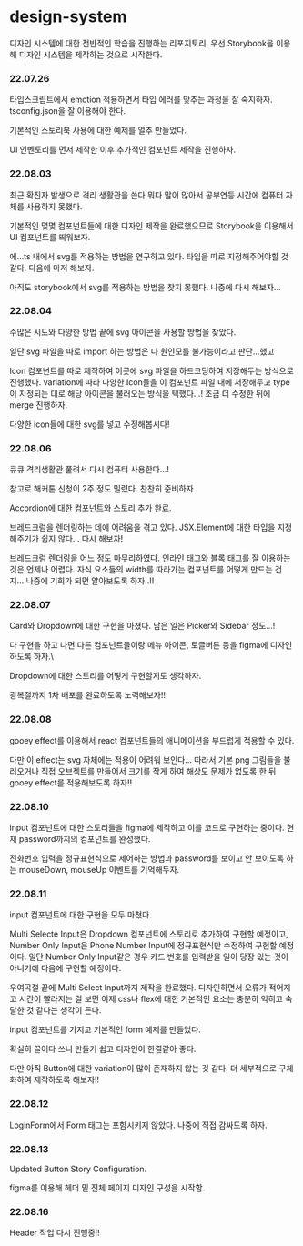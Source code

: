 # design-system

디자인 시스템에 대한 전반적인 학습을 진행하는 리포지토리.
우선 Storybook을 이용해 디자인 시스템을 제작하는 것으로 시작한다.

### 22.07.26

타입스크립트에서 emotion 적용하면서 타입 에러를 맞추는 과정을 잘 숙지하자.
tsconfig.json을 잘 이용해야 한다.

기본적인 스토리북 사용에 대한 예제를 얼추 만들었다.

UI 인벤토리를 먼저 제작한 이후 추가적인 컴포넌트 제작을 진행하자.

### 22.08.03

최근 확진자 발생으로 격리 생활관을 쓴다 뭐다 말이 많아서 공부연등 시간에 컴퓨터 자체를 사용하지 못했다.

기본적인 몇몇 컴포넌트들에 대한 디자인 제작을 완료했으므로 Storybook을 이용해서 UI 컴포넌트를 띄워보자.

에...ts 내에서 svg를 적용하는 방법을 연구하고 있다. 타입을 따로 지정해주어야할 것 같다. 다음에 마저 해보자.

아직도 storybook에서 svg를 적용하는 방법을 찾지 못했다. 나중에 다시 해보자...

### 22.08.04

수많은 시도와 다양한 방법 끝에 svg 아이콘을 사용할 방법을 찾았다.

일단 svg 파일을 따로 import 하는 방법은 다 원인모를 불가능이라고 판단...했고

Icon 컴포넌트를 따로 제작하여 이곳에 svg 파일을 하드코딩하여 저장해두는 방식으로 진행했다.
variation에 따라 다양한 Icon들을 이 컴포넌트 파일 내에 저장해두고 type이 지정되는 대로 해당 아이콘을 불러오는 방식을 택했다...!
조금 더 수정한 뒤에 merge 진행하자.

다양한 icon들에 대한 svg를 넣고 수정해봅시다!

### 22.08.06

큐큐 격리생활관 풀려서 다시 컴퓨터 사용한다...!

참고로 해커톤 신청이 2주 정도 밀렸다. 찬찬히 준비하자.

Accordion에 대한 컴포넌트와 스토리 추가 완료.

브레드크럼을 렌더링하는 데에 어려움을 겪고 있다. JSX.Element에 대한 타입을 지정해주기가 쉽지 않다... 다시 해보자!

브레드크럼 렌더링을 어느 정도 마무리하였다. 인라인 태그와 블록 태그를 잘 이용하는 것은 언제나 어렵다. 
자식 요소들의 width를 따라가는 컴포넌트를 어떻게 만드는 건지... 나중에 기회가 되면 알아보도록 하자..!!

### 22.08.07

Card와 Dropdown에 대한 구현을 마쳤다. 남은 일은 Picker와 Sidebar 정도...!

다 구현을 하고 나면 다른 컴포넌트들이랑 메뉴 아이콘, 토글버튼 등을 figma에 디자인하도록 하자.\

Dropdown에 대한 스토리를 어떻게 구현할지도 생각하자.

광복절까지 1차 배포를 완료하도록 노력해보자!!

### 22.08.08

gooey effect를 이용해서 react 컴포넌트들의 애니메이션을 부드럽게 적용할 수 있다.

다만 이 effect는 svg 자체에는 적용이 어려워 보인다...
따라서 기본 png 그림들을 불러오거나 직접 오브젝트를 만들어서 크기를 작게 하여 해상도 문제가 없도록 한 뒤
gooey effect를 적용해보도록 하자!!

### 22.08.10

input 컴포넌트에 대한 스토리들을 figma에 제작하고 이를 코드로 구현하는 중이다.
현재 password까지의 컴포넌트를 완성했다.

전화번호 입력을 정규표현식으로 제어하는 방법과
password를 보이고 안 보이도록 하는 mouseDown, mouseUp 이벤트를 기억해두자.

### 22.08.11

input 컴포넌트에 대한 구현을 모두 마쳤다.

Multi Selecte Input은 Dropdown 컴포넌트에 스토리로 추가하여 구현할 예정이고,
Number Only Input은 Phone Number Input에 정규표현식만 수정하여 구현할 예정이다.
일단 Number Only Input같은 경우 카드 번호를 입력받을 일이 당장 있는 것이 아니기에 다음에 구현할 예정이다.

우여곡절 끝에 Multi Select Input까지 제작을 완료했다. 디자인하면서 오류가 적어지고 시간이 빨라지는 걸 보면 이제 css나 flex에 대한 기본적인 요소는 충분히 익히고 숙달한 것 같다는 생각이 든다.

input 컴포넌트를 가지고 기본적인 form 예제를 만들었다.

확실히 끌어다 쓰니 만들기 쉽고 디자인이 한결같아 좋다.

다만 아직 Button에 대한 variation이 많이 존재하지 않는 것 같다.
더 세부적으로 구체화하여 제작하도록 해보자!!

### 22.08.12

LoginForm에서 Form 태그는 포함시키지 않았다. 나중에 직접 감싸도록 하자.

### 22.08.13

Updated Button Story Configuration.

figma를 이용해 헤더 밑 전체 페이지 디자인 구성을 시작함.

### 22.08.16

Header 작업 다시 진행중!!